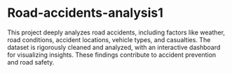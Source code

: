 # Road-accidents-analysis1
This project deeply analyzes road accidents, including factors like weather, road conditions, accident locations, vehicle types, and casualties. The dataset is rigorously cleaned and analyzed, with an interactive dashboard for visualizing insights. These findings contribute to accident prevention and road safety.
